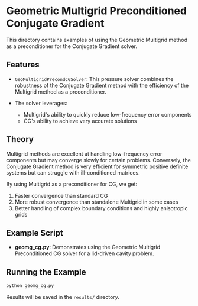 # Geometric Multigrid Preconditioned Conjugate Gradient

This directory contains examples of using the Geometric Multigrid method as a preconditioner for the Conjugate Gradient solver.

## Features

- `GeoMultigridPrecondCGSolver`: This pressure solver combines the robustness of the Conjugate Gradient method with the efficiency of the Multigrid method as a preconditioner.
  
- The solver leverages:
  - Multigrid's ability to quickly reduce low-frequency error components
  - CG's ability to achieve very accurate solutions 

## Theory

Multigrid methods are excellent at handling low-frequency error components but may converge slowly for certain problems. Conversely, the Conjugate Gradient method is very efficient for symmetric positive definite systems but can struggle with ill-conditioned matrices.

By using Multigrid as a preconditioner for CG, we get:
1. Faster convergence than standard CG
2. More robust convergence than standalone Multigrid in some cases
3. Better handling of complex boundary conditions and highly anisotropic grids

## Example Script

- **geomg_cg.py**: Demonstrates using the Geometric Multigrid Preconditioned CG solver for a lid-driven cavity problem.

## Running the Example

```bash
python geomg_cg.py
```

Results will be saved in the `results/` directory. 